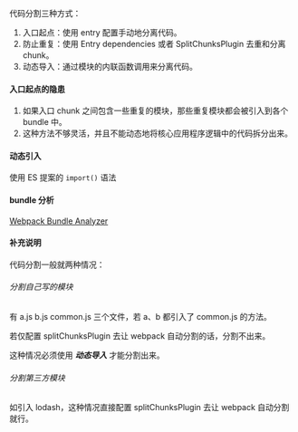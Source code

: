 代码分割三种方式：
1. 入口起点：使用 entry 配置手动地分离代码。
2. 防止重复：使用 Entry dependencies 或者 SplitChunksPlugin 去重和分离 chunk。
3. 动态导入：通过模块的内联函数调用来分离代码。

#### 入口起点的隐患
1. 如果入口 chunk 之间包含一些重复的模块，那些重复模块都会被引入到各个 bundle 中。
2. 这种方法不够灵活，并且不能动态地将核心应用程序逻辑中的代码拆分出来。

#### 动态引入
使用 ES 提案的 `import()` 语法

#### bundle 分析
[Webpack Bundle Analyzer](https://github.com/webpack-contrib/webpack-bundle-analyzer)

#### 补充说明
代码分割一般就两种情况：

###### 分割自己写的模块
有 a.js b.js common.js 三个文件，若 a、b 都引入了 common.js 的方法。

若仅配置 splitChunksPlugin 去让 webpack 自动分割的话，分割不出来。

这种情况必须使用 ***动态导入*** 才能分割出来。

###### 分割第三方模块
如引入 lodash，这种情况直接配置 splitChunksPlugin 去让 webpack 自动分割就行。